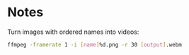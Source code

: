 # Notes

Turn images with ordered names into videos:

```sh
ffmpeg -framerate 1 -i [name]%d.png -r 30 [output].webm
```
